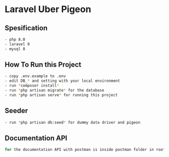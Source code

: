 # Laravel Uber Pigeon

## Spesification
```bash
- php 8.0
- laravel 9
- mysql 8
```

## How To Run this Project
```bash
- copy .env.example to .env
- edit DB_* and setting with your local environment
- run *composer install* 
- run *php artisan migrate* for the database
- run *php artisan serve* for running this project
```

## Seeder
```bash
- run *php artisan db:seed* for dummy data driver and pigeon 
```

## Documentation API
```bash
for the documentation API with postman is inside postman folder in root project
```